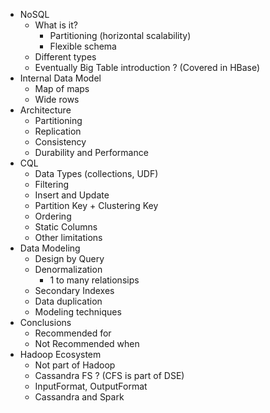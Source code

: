 - NoSQL
  - What is it?
    - Partitioning (horizontal scalability)
    - Flexible schema
  - Different types
  - Eventually Big Table introduction ? (Covered in HBase)
- Internal Data Model
  - Map of maps
  - Wide rows
- Architecture
  - Partitioning
  - Replication
  - Consistency
  - Durability and Performance
- CQL
  - Data Types (collections, UDF)
  - Filtering
  - Insert and Update
  - Partition Key + Clustering Key
  - Ordering
  - Static Columns
  - Other limitations
- Data Modeling
  - Design by Query
  - Denormalization
    - 1 to many relationsips
  - Secondary Indexes
  - Data duplication
  - Modeling techniques
- Conclusions
  - Recommended for
  - Not Recommended when
- Hadoop Ecosystem
  - Not part of Hadoop
  - Cassandra FS ? (CFS is part of DSE)
  - InputFormat, OutputFormat
  - Cassandra and Spark